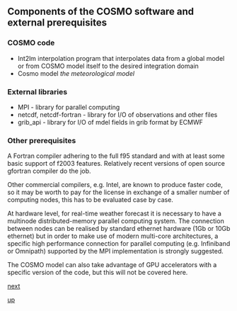 ## Components of the COSMO software and external prerequisites ##

### COSMO code ###

 * Int2lm interpolation program that interpolates data from a global
   model or from COSMO model itself to the desired integration domain
 * Cosmo model *the meteorological model*

### External libraries ###

 * MPI - library for parallel computing
 * netcdf, netcdf-fortran - library for I/O of observations and other
   files
 * grib_api - library for I/O of mdel fields in grib format by ECMWF

### Other prerequisites ###

A Fortran compiler adhering to the full f95 standard and with at least
some basic support of f2003 features. Relatively recent versions of
open source gfortran compiler do the job.

Other commercial compilers, e.g. Intel, are known to produce faster
code, so it may be worth to pay for the license in exchange of a
smaller number of computing nodes, this has to be evaluated case by
case.

At hardware level, for real-time weather forecast it is necessary to
have a multinode distributed-memory parallel computing system. The
connection between nodes can be realised by standard ethernet hardware
(1Gb or 10Gb ethernet) but in order to make use of modern multi-core
architectures, a specific high performance connection for parallel
computing (e.g. Infiniband or Omnipath) supported by the MPI
implementation is strongly suggested.

The COSMO model can also take advantage of GPU accelerators with a
specific version of the code, but this will not be covered here.

[next](building_prerequisites.md)

[up](README.md)